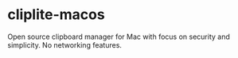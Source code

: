 # cliplite-macos
Open source clipboard manager for Mac with focus on security and simplicity. No networking features.
